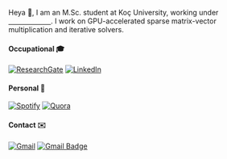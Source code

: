 
Heya 👋, I am an M.Sc. student at Koç University, working under <a rel="noopener noreferrer" target="_blank" href="https://parcorelab.ku.edu.tr/"><kbd style="color:#FFFFFF; backgroundColor:#C00A27">ParCoreLab</kbd></a>. I work on GPU-accelerated sparse matrix-vector multiplication and iterative solvers.

#### Occupational 🎓 
 [![ResearchGate](https://img.shields.io/badge/--green?logo=ResearchGate&style=flat&label=ResearchGate&color=00ccbb&link=https://www.researchgate.net/profile/Erhan_Tezcan)](https://www.researchgate.net/profile/Erhan_Tezcan) 
 [![LinkedIn](https://img.shields.io/badge/--green?logo=LinkedIn&style=flat&label=LinkedIn&color=0077b5&link=https://www.linkedin.com/in/erhan-tezcan)](https://www.linkedin.com/in/erhan-tezcan)  
 <!-- [![GoogleScholar](https://img.shields.io/badge/--green?logo=GoogleScholar&style=flat&label=Google%20Scholar&color=4285F4&link=https://scholar.google.com/citations?user=rYMVv8wAAAAJ)](https://scholar.google.com/citations?user=rYMVv8wAAAAJ) -->
 
#### Personal 🎼
[![Spotify](https://img.shields.io/badge/--green?logo=Spotify&style=flat&label=Spotify&color=1ed760&link=https://open.spotify.com/user/erhany)](https://open.spotify.com/user/erhany) 
[![Quora](https://img.shields.io/badge/--green?logo=quora&style=flat&label=Quora&color=b92b27&link=https://www.quora.com/profile/Erhan-Tezcan)](https://www.quora.com/profile/Erhan-Tezcan) 
<!-- [![Steam](https://img.shields.io/badge/--green?logo=Steam&style=flat&label=Steam&color=2a475e&link=https://steamcommunity.com/id/erhanyyy)](https://steamcommunity.com/id/erhanyyy) -->

#### Contact ✉️
[![Gmail](https://img.shields.io/badge/style-erhany96@gmail.com-green?logo=gmail&style=flat&label=Gmail&color=d14836&link=mailto:erhany96@gmail.com)](mailto:erhany96@gmail.com) 
[![Gmail Badge](https://img.shields.io/badge/style-etezcan19@ku.edu.tr-green?logo=gmail&style=flat&label=Gmail&color=d14836&link=mailto:etezcan19@ku.edu.tr)](mailto:etezcan19@ku.edu.tr) 
